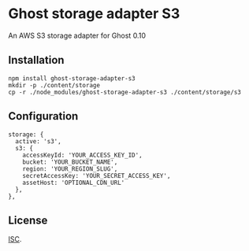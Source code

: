 # Ghost storage adapter S3

An AWS S3 storage adapter for Ghost 0.10

## Installation

```
npm install ghost-storage-adapter-s3
mkdir -p ./content/storage
cp -r ./node_modules/ghost-storage-adapter-s3 ./content/storage/s3
```

## Configuration

```
storage: {
  active: 's3',
  s3: {
    accessKeyId: 'YOUR_ACCESS_KEY_ID',
    bucket: 'YOUR_BUCKET_NAME',
    region: 'YOUR_REGION_SLUG',
    secretAccessKey: 'YOUR_SECRET_ACCESS_KEY',
    assetHost: 'OPTIONAL_CDN_URL'
  },
},
```

## License

[ISC](./LICENSE.md).

